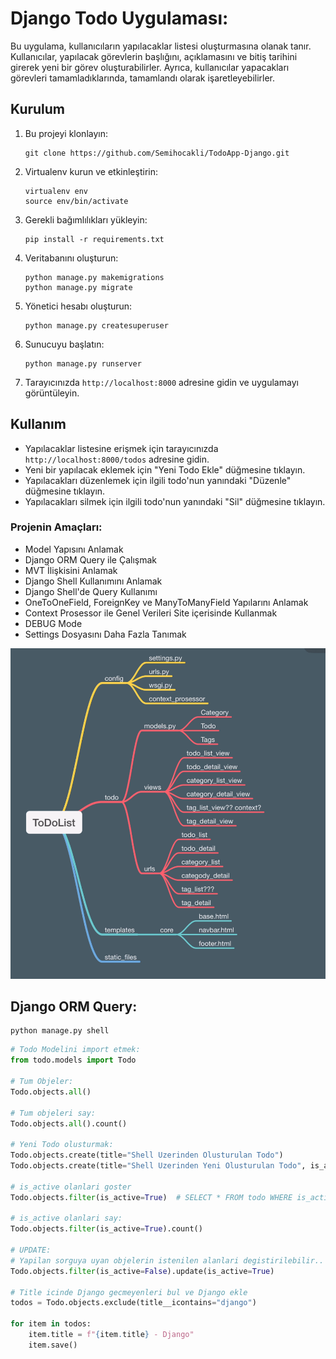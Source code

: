 # Django Todo Uygulaması:
Bu uygulama, kullanıcıların yapılacaklar listesi oluşturmasına olanak tanır. Kullanıcılar, yapılacak görevlerin başlığını, açıklamasını ve bitiş tarihini girerek yeni bir görev oluşturabilirler. Ayrıca, kullanıcılar yapacakları görevleri tamamladıklarında, tamamlandı olarak işaretleyebilirler.

## Kurulum

1. Bu projeyi klonlayın:
    ```
    git clone https://github.com/Semihocakli/TodoApp-Django.git
    ```
2. Virtualenv kurun ve etkinleştirin:
    ```
    virtualenv env
    source env/bin/activate
    ```
3. Gerekli bağımlılıkları yükleyin:
    ```
    pip install -r requirements.txt
    ```
4. Veritabanını oluşturun:
    ```
    python manage.py makemigrations
    python manage.py migrate

    ```
5. Yönetici hesabı oluşturun:
    ```
    python manage.py createsuperuser

    ```
6. Sunucuyu başlatın:
    ```
    python manage.py runserver
    ```
7. Tarayıcınızda `http://localhost:8000` adresine gidin ve uygulamayı görüntüleyin.

## Kullanım

- Yapılacaklar listesine erişmek için tarayıcınızda `http://localhost:8000/todos` adresine gidin.
- Yeni bir yapılacak eklemek için "Yeni Todo Ekle" düğmesine tıklayın.
- Yapılacakları düzenlemek için ilgili todo'nun yanındaki "Düzenle" düğmesine tıklayın.
- Yapılacakları silmek için ilgili todo'nun yanındaki "Sil" düğmesine tıklayın.


### Projenin Amaçları:
* Model Yapısını Anlamak
* Django ORM Query ile Çalışmak
* MVT İlişkisini Anlamak
* Django Shell Kullanımını Anlamak
* Django Shell'de Query Kullanımı
* OneToOneField, ForeignKey ve ManyToManyField Yapılarını Anlamak
* Context Prosessor ile Genel Verileri Site içerisinde Kullanmak
* DEBUG Mode
* Settings Dosyasını Daha Fazla Tanımak

![ToDo-List Yapisi](assets/todo-list.png)

## Django ORM Query:
```shell
python manage.py shell
```

```python
# Todo Modelini import etmek:
from todo.models import Todo

# Tum Objeler:
Todo.objects.all()

# Tum objeleri say:
Todo.objects.all().count()

# Yeni Todo olusturmak:
Todo.objects.create(title="Shell Uzerinden Olusturulan Todo")
Todo.objects.create(title="Shell Uzerinden Yeni Olusturulan Todo", is_active=True)

# is_active olanlari goster
Todo.objects.filter(is_active=True)  # SELECT * FROM todo WHERE is_active=True

# is_active olanlari say:
Todo.objects.filter(is_active=True).count()

# UPDATE:
# Yapilan sorguya uyan objelerin istenilen alanlari degistirilebilir..
Todo.objects.filter(is_active=False).update(is_active=True)

# Title icinde Django gecmeyenleri bul ve Django ekle
todos = Todo.objects.exclude(title__icontains="django")

for item in todos:
    item.title = f"{item.title} - Django"
    item.save()
```